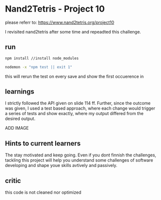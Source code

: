 # Nand2Tetris - Project 10

please referr to:
https://www.nand2tetris.org/project10

I revisited nand2tetris after some time and repeadted this challenge.

## run

```bash
npm install //install node_modules

nodemon -x "npm test || exit 1"
```

this will rerun the test on every save and show the first occuerence in

## learnings

I strictly followed the API given on slide 114 ff.
Further, since the outcome was given, I used a test based approach, where each change would trigger a series of tests and show exactly, where my output differed from the desired output.

ADD IMAGE

## Hints to current learners

The stay motivated and keep going. Even if you dont finnish the challenges, tackling this project will help you understand some challenges of software developing and shape youe skills avtively and passively.

## critic

this code is not cleaned nor optimized
